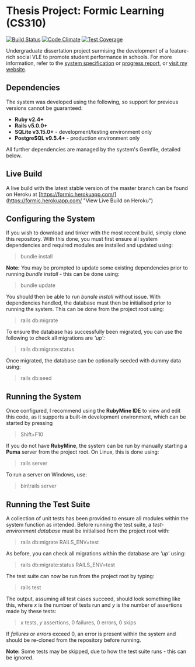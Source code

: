 # Thesis Project: Formic Learning (CS310)
[![Build Status](https://travis-ci.org/alexjamesmacpherson/formic.svg?branch=master)](https://travis-ci.org/alexjamesmacpherson/formic) [![Code Climate](https://codeclimate.com/github/alexjamesmacpherson/formic/badges/gpa.svg)](https://codeclimate.com/github/alexjamesmacpherson/formic) [![Test Coverage](https://codeclimate.com/github/alexjamesmacpherson/formic/badges/coverage.svg)](https://codeclimate.com/github/alexjamesmacpherson/formic/coverage)

Undergraduate dissertation project surmising the development of a feature-rich social VLE to promote student performance in schools. For more information, refer to the [system specification](http://www.alexmacpherson.uk/specification.pdf "View System Specification") or [progress report](http://www.alexmacpherson.uk/progress-report.pdf "View Progress Report"), or [visit my website](http://www.alexmacpherson.uk/ "Portfolio").

## Dependencies
The system was developed using the following, so support for previous versions cannot be guaranteed:
* **Ruby v2.4+**
* **Rails v5.0.0+**
* **SQLite v3.15.0+** - development/testing environment only
* **PostgreSQL v9.5.4+** - production environment only

All further dependencies are managed by the system's Gemfile, detailed below.

## Live Build
A live build with the latest stable version of the master branch can be found on Heroku at [https://formic.herokuapp.com/](https://formic.herokuapp.com/ "View Live Build on Heroku")

## Configuring the System
If you wish to download and tinker with the most recent build, simply clone this repository. With this done, you must first ensure all system dependencies and required modules are installed and updated using:
> bundle install

**Note:** You may be prompted to update some existing dependencies prior to running *bundle install* - this can be done using:
> bundle update

You should then be able to run *bundle install* without issue. With dependencies handled, the database must then be initialised prior to running the system. This can be done from the project root using:
> rails db:migrate

To ensure the database has successfully been migrated, you can use the following to check all migrations are *'up':*
> rails db:migrate:status

Once migrated, the database can be optionally seeded with dummy data using:
> rails db:seed

## Running the System
Once configured, I recommend using the **RubyMine IDE** to view and edit this code, as it supports a built-in development environment, which can be started by pressing
> Shift+F10

If you do not have **RubyMine**, the system can be run by manually starting a **Puma** server from the project root. On Linux, this is done using:
> rails server

To run a server on Windows, use:
> bin\rails server

## Running the Test Suite
A collection of unit tests has been provided to ensure all modules within the system function as intended. Before running the test suite, a *test-environment database* must be initialised from the project root with:
> rails db:migrate RAILS_ENV=test

As before, you can check all migrations within the database are *'up'* using:
> rails db:migrate:status RAILS_ENV=test

The test suite can now be run from the project root by typing:
> rails test

The output, assuming all test cases succeed, should look something like this, where *x* is the number of tests run and *y* is the number of assertions made by these tests:
> *x* tests, *y* assertions, 0 failures, 0 errors, 0 skips

If *failures* or *errors* exceed 0, an error is present within the system and should be re-cloned from the repository before running.

**Note:** Some tests may be skipped, due to how the test suite runs - this can be ignored.
